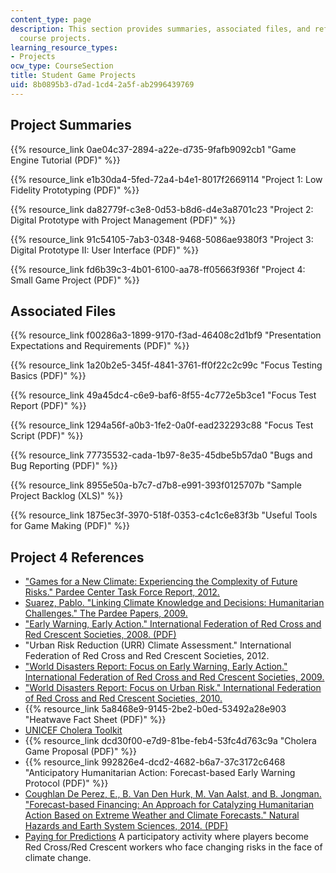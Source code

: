 ```yaml
---
content_type: page
description: This section provides summaries, associated files, and references for
  course projects.
learning_resource_types:
- Projects
ocw_type: CourseSection
title: Student Game Projects
uid: 8b0895b3-d7ad-1cd4-2a5f-ab2996439769
---
```


Project Summaries
-----------------

{{% resource_link 0ae04c37-2894-a22e-d735-9fafb9092cb1 "Game Engine Tutorial (PDF)" %}}

{{% resource_link e1b30da4-5fed-72a4-b4e1-8017f2669114 "Project 1: Low Fidelity Prototyping (PDF)" %}}

{{% resource_link da82779f-c3e8-0d53-b8d6-d4e3a8701c23 "Project 2: Digital Prototype with Project Management (PDF)" %}}

{{% resource_link 91c54105-7ab3-0348-9468-5086ae9380f3 "Project 3: Digital Prototype II: User Interface (PDF)" %}}

{{% resource_link fd6b39c3-4b01-6100-aa78-ff05663f936f "Project 4: Small Game Project (PDF)" %}}

Associated Files
----------------

{{% resource_link f00286a3-1899-9170-f3ad-46408c2d1bf9 "Presentation Expectations and Requirements (PDF)" %}}

{{% resource_link 1a20b2e5-345f-4841-3761-ff0f22c2c99c "Focus Testing Basics (PDF)" %}}

{{% resource_link 49a45dc4-c6e9-baf6-8f55-4c772e5b3ce1 "Focus Test Report (PDF)" %}}

{{% resource_link 1294a56f-a0b3-1fe2-0a0f-ead232293c88 "Focus Test Script (PDF)" %}}

{{% resource_link 77735532-cada-1b97-8e35-45dbe5b57da0 "Bugs and Bug Reporting (PDF)" %}}

{{% resource_link 8955e50a-b7c7-d7b8-e991-393f0125707b "Sample Project Backlog (XLS)" %}}

{{% resource_link 1875ec3f-3970-518f-0353-c4c1c6e83f3b "Useful Tools for Game Making (PDF)" %}}

Project 4 References
--------------------

*   ["Games for a New Climate: Experiencing the Complexity of Future Risks." Pardee Center Task Force Report, 2012.](http://www.bu.edu/pardee/publications-library/2012-archive-2/games-climate-task-force/)
*   [Suarez, Pablo. "Linking Climate Knowledge and Decisions: Humanitarian Challenges." The Pardee Papers, 2009.](http://www.bu.edu/pardee/pardee-paper-007-climate/)
*   ["Early Warning, Early Action." International Federation of Red Cross and Red Crescent Societies, 2008. (PDF)](https://www.ifrc.org/Global/Publications/disasters/ew-ea-2008.pdf)
*   "Urban Risk Reduction (URR) Climate Assessment." International Federation of Red Cross and Red Crescent Societies, 2012.
*   ["World Disasters Report: Focus on Early Warning, Early Action." International Federation of Red Cross and Red Crescent Societies, 2009.](https://www.ifrc.org/en/publications-and-reports/world-disasters-report/wdr2009/)
*   ["World Disasters Report: Focus on Urban Risk." International Federation of Red Cross and Red Crescent Societies, 2010.](https://www.ifrc.org/en/publications-and-reports/world-disasters-report/wdr2010/)
*   {{% resource_link 5a8468e9-9145-2be2-b0ed-53492a28e903 "Heatwave Fact Sheet (PDF)" %}}
*   [UNICEF Cholera Toolkit](http://www.unicef.org/cholera_toolkit/)
*   {{% resource_link dcd30f00-e7d9-81be-feb4-53fc4d763c9a "Cholera Game Proposal (PDF)" %}}
*   {{% resource_link 992826e4-dcd2-4682-b6a7-37c3172c6468 "Anticipatory Humanitarian Action: Forecast-based Early Warning Protocol (PDF)" %}}
*   [Coughlan De Perez, E., B. Van Den Hurk, M. Van Aalst, and B. Jongman. "Forecast-based Financing: An Approach for Catalyzing Humanitarian Action Based on Extreme Weather and Climate Forecasts." Natural Hazards and Earth System Sciences, 2014. (PDF)](http://www.nat-hazards-earth-syst-sci.net/15/895/2015/nhess-15-895-2015.pdf)
*   [Paying for Predictions](http://www.climatecentre.org/resources-games/paying-for-predictions) A participatory activity where players become Red Cross/Red Crescent workers who face changing risks in the face of climate change.
